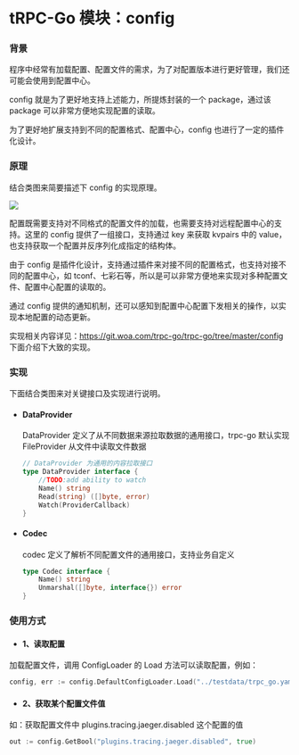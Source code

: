 # tRPC-Go 模块：config



### 背景

程序中经常有加载配置、配置文件的需求，为了对配置版本进行更好管理，我们还可能会使用到配置中心。

config 就是为了更好地支持上述能力，所提炼封装的一个 package，通过该 package 可以非常方便地实现配置的读取。

为了更好地扩展支持到不同的配置格式、配置中心，config 也进行了一定的插件化设计。

### 原理

结合类图来简要描述下 config 的实现原理。

![](/.resources/developer_guide/module_design/config/uml.png)

配置既需要支持对不同格式的配置文件的加载，也需要支持对远程配置中心的支持。这里的 config 提供了一组接口，支持通过 key 来获取 kvpairs 中的 value，也支持获取一个配置并反序列化成指定的结构体。

由于 config 是插件化设计，支持通过插件来对接不同的配置格式，也支持对接不同的配置中心，如 tconf、七彩石等，所以是可以非常方便地来实现对多种配置文件、配置中心配置的读取的。

通过 config 提供的通知机制，还可以感知到配置中心配置下发相关的操作，以实现本地配置的动态更新。

实现相关内容详见：https://git.woa.com/trpc-go/trpc-go/tree/master/config
下面介绍下大致的实现。

### 实现

下面结合类图来对关键接口及实现进行说明。

- #### DataProvider

  DataProvider 定义了从不同数据来源拉取数据的通用接口，trpc-go 默认实现 FileProvider 从文件中读取文件数据

  ```go
  // DataProvider 为通用的内容拉取接口
  type DataProvider interface {
      //TODO:add ability to watch
      Name() string
      Read(string) ([]byte, error)
      Watch(ProviderCallback)
  }
  ```

- #### Codec

  codec 定义了解析不同配置文件的通用接口，支持业务自定义

  ```go
  type Codec interface {
      Name() string
      Unmarshal([]byte, interface{}) error
  }
  ```

### 使用方式

- #### 1、读取配置

加载配置文件，调用 ConfigLoader 的 Load 方法可以读取配置，例如：

```go
config, err := config.DefaultConfigLoader.Load("../testdata/trpc_go.yaml", config.WithCodec("yaml"))
```

- #### 2、获取某个配置文件值

如：获取配置文件中 plugins.tracing.jaeger.disabled 这个配置的值

```go
out := config.GetBool("plugins.tracing.jaeger.disabled", true)
```

